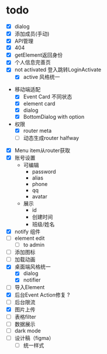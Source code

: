 # todo
+ [x] dialog
+ [x] 添加成员(手动)
+ [x] API管理
+ [x] 404
+ [x] getElement返回身份
+ [x] 个人信息完善页
+ [x] not activated 登入跳转LoginActivate
  + [x] active 风格统一
+ 移动端适配
  + [x] Event Card 不同状态
  + [x] element card
  + [x] dialog 
  + [x] BottomDialog with option
+ 权限
  + [x] router meta
  + [ ] 动态生成router halfway
+ [x] Menu item从router获取
+ [x] 账号设置
  + 可编辑
    + password
    + alias
    + phone
    + qq
    + avatar
  + 展示
    + id
    + 创建时间
    + 班级/姓名
+ [x] notify 组件
+ [ ] element edit
  + [ ] to admin
+ [ ] 添加图标
+ [ ] 加载动画
+ [x] 桌面端风格统一
  + [x] dialog
  + [x] notifier
+ [ ] 导入Element
+ [x] 后台Event Action修复 ?
+ [ ] 后台限流
+ [x] 图片上传
+ [ ] 表格filter
+ [ ] 数据展示
+ [ ] dark mode
+ [ ] 设计稿（figma）
  + [ ] 统一样式
